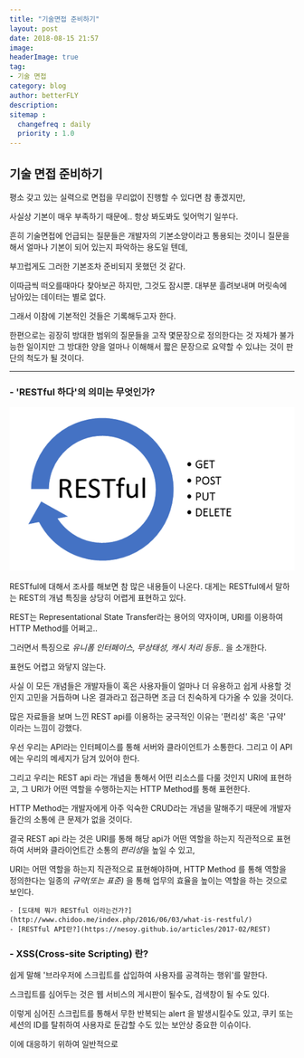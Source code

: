 ```yaml
---
title: "기술면접 준비하기"
layout: post
date: 2018-08-15 21:57
image: 
headerImage: true
tag:
- 기술 면접
category: blog
author: betterFLY
description:
sitemap :
  changefreq : daily
  priority : 1.0
---
```


## 기술 면접 준비하기

평소 갖고 있는 실력으로 면접을 무리없이 진행할 수 있다면 참 좋겠지만,

사실상 기본이 매우 부족하기 때문에.. 항상 봐도봐도 잊어먹기 일쑤다.

흔히 기술면접에 언급되는 질문들은 개발자의 기본소양이라고 통용되는 것이니 질문을 해서 얼마나 기본이 되어 있는지 파악하는 용도일 텐데,

부끄럽게도 그러한 기본조차 준비되지 못했던 것 같다.

이따금씩 떠오를때마다 찾아보곤 하지만, 그것도 잠시뿐. 대부분 흘려보내며 머릿속에 남아있는 데이터는 별로 없다.

그래서 이참에 기본적인 것들은 기록해두고자 한다.

한편으로는 굉장히 방대한 범위의 질문들을 고작 몇문장으로 정의한다는 것 자체가 불가능한 일이지만
그 방대한 양을 얼마나 이해해서 짧은 문장으로 요약할 수 있냐는 것이 판단의 척도가 될 것이다.


---

### - 'RESTful 하다'의 의미는 무엇인가?

![restful](/assets/images/180815/restful.png)

RESTful에 대해서 조사를 해보면 참 많은 내용들이 나온다.
대게는 RESTful에서 말하는 REST의 개념 특징을 상당히 어렵게 표현하고 있다.

REST는 Representational State Transfer라는 용어의 약자이며, URI를 이용하여 HTTP Method를 어쩌고..

그러면서 특징으로 *유니폼 인터페이스, 무상태성, 캐시 처리 등등..* 을 소개한다.

표현도 어렵고 와닿지 않는다.

사실 이 모든 개념들은 개발자들이 혹은 사용자들이 얼마나 더 유용하고 쉽게 사용할 것인지 고민을 거듭하며 나온 결과라고 접근하면 조금 더 친숙하게 다가올 수 있을 것이다.

많은 자료들을 보며 느낀 REST api를 이용하는 궁극적인 이유는 '편리성' 혹은 '규약' 이라는 느낌이 강했다.

우선 우리는 API라는 인터페이스를 통해 서버와 클라이언트가 소통한다. 그리고 이 API에는 우리의 메세지가 담겨 있어야 한다.

그리고 우리는 REST api 라는 개념을 통해서 어떤 리소스를 다룰 것인지 URI에 표현하고, 그 URI가 어떤 역할을 수행하는지는 HTTP Method를 통해 표현한다.

HTTP Method는 개발자에게 아주 익숙한 CRUD라는 개념을 말해주기 때문에 개발자들간의 소통에 큰 문제가 없을 것이다.

결국 REST api 라는 것은 URI를 통해 해당 api가 어떤 역할을 하는지 직관적으로 표현하여 서버와 클라이언트간 소통의 *편리성*을 높일 수 있고,

URI는 어떤 역할을 하는지 직관적으로 표현해야하며, HTTP Method 를 통해 역할을 정의한다는 일종의 *규약(또는 표준)* 을 통해 업무의 효율을 높이는 역할을 하는 것으로 보인다.


    - [도대체 뭐가 RESTful 이라는건가?](http://www.chidoo.me/index.php/2016/06/03/what-is-restful/)
    - [RESTful API란?](https://nesoy.github.io/articles/2017-02/REST)


### - XSS(Cross-site Scripting) 란?
쉽게 말해 '브라우저에 스크립트를 삽입하여 사용자를 공격하는 행위'를 말한다.

스크립트를 심어두는 것은 웹 서비스의 게시판이 될수도, 검색창이 될 수도 있다.

이렇게 심어진 스크립트를 통해서 무한 반복되는 alert 을 발생시킬수도 있고, 쿠키 또는 세션의 ID를 탈취하여 사용자로 둔갑할 수도 있는 보안상 중요한 이슈이다.

이에 대응하기 위하여 일반적으로 <script> 태그를 이용하여 공격하는 XSS 공격을 차단하기 위해 태그 문자(<, >) 등 위험한 문자 입력 시 
문자 참조(HTML entity)로 필터링하고, 서버에서 브라우저로 전송 시 문자를 인코딩하는 방법이 강구되고 있다.

### - 자바의 GC는 어떻게 작동할까?
이를 이해하기 위해선 JVM에 대한 이해가 선행되어야 할 것 같다.

    - [성능튜닝_가비지 컬렉터(GC) 이해하기](http://12bme.tistory.com/57)
    - [네이버_D2_GC](https://d2.naver.com/helloworld/1329)
    

### - 1~100까지 더하는 프로그램

```java
public class SumHundred{
    public static void main(String [] args){
        System.out.println(sumIteration(100));
        System.out.println(sumRecursive(100));
    }
    
    public static int sumIteration(int n){
        int sum=0;
        for(int i=1 ; i<=n; i++){
            sum += i;
        }
        
        return sum;
    }
    
    public static int sumRecursive(int n){
        if(n == 1){
            return n;
        }
        return n + recursive(n - 1);
    }
}

```

### - OSI 7계층에 대하여 설명하시오


### - Stack, LinkedList, List의 차이점. Collection Framework에 대한 개념












